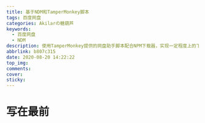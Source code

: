 ```yaml
---
title: 基于NDM和TamperMonkey脚本
tags: 百度网盘
categories: Akilarの糖葫芦
keywords:
  - 百度网盘
  - NDM
description: 使用TamperMonkey提供的网盘助手脚本配合NPM下载器，实现一定程度上的下载加速，仅作为对Pandownload失效后的代替品
abbrlink: b807c315
date: 2020-08-20 14:22:22
top_img:
comments:
cover:
sticky:
---
```

# 写在最前